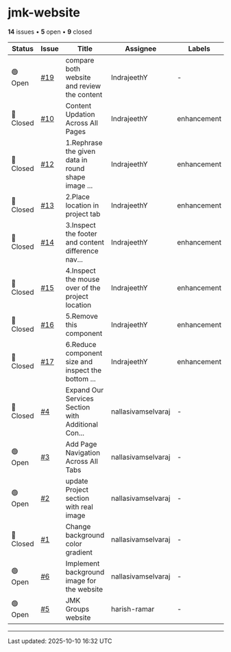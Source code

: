 # jmk-website

**14** issues • **5** open • **9** closed

<table class="github-issue-table">
<thead>
<tr>
<th>Status</th>
<th>Issue</th>
<th>Title</th>
<th>Assignee</th>
<th>Labels</th>
<th>Updated</th>
</tr>
</thead>
<tbody>
<tr><td>🟢 Open</td><td><a href='./issue-19-compare-both-website-and-review-the-content.md'>#19</a></td><td>compare both website and review the content</td><td>IndrajeethY</td><td>-</td><td>2025-09-28</td></tr>
<tr><td>🔴 Closed</td><td><a href='./issue-10-Content-Updation-Across-All-Pages.md'>#10</a></td><td>Content Updation Across All Pages</td><td>IndrajeethY</td><td>enhancement</td><td>2025-09-28</td></tr>
<tr><td>🔴 Closed</td><td><a href='./issue-12-1Rephrase-the-given-data-in-round-shape-image-like.md'>#12</a></td><td>1.Rephrase the given data in round shape image ...</td><td>IndrajeethY</td><td>enhancement</td><td>2025-09-28</td></tr>
<tr><td>🔴 Closed</td><td><a href='./issue-13-2Place-location-in-project-tab.md'>#13</a></td><td>2.Place location in project tab</td><td>IndrajeethY</td><td>enhancement</td><td>2025-09-28</td></tr>
<tr><td>🔴 Closed</td><td><a href='./issue-14-3Inspect-the-footer-and-content-difference-navigat.md'>#14</a></td><td>3.Inspect the footer and content difference nav...</td><td>IndrajeethY</td><td>enhancement</td><td>2025-09-28</td></tr>
<tr><td>🔴 Closed</td><td><a href='./issue-15-4Inspect-the-mouse-over-of-the-project-location.md'>#15</a></td><td>4.Inspect the mouse over of the project location</td><td>IndrajeethY</td><td>enhancement</td><td>2025-09-28</td></tr>
<tr><td>🔴 Closed</td><td><a href='./issue-16-5Remove-this-component.md'>#16</a></td><td>5.Remove this component</td><td>IndrajeethY</td><td>enhancement</td><td>2025-09-28</td></tr>
<tr><td>🔴 Closed</td><td><a href='./issue-17-6Reduce-component-size-and-inspect-the-bottom-cont.md'>#17</a></td><td>6.Reduce component size and inspect the bottom ...</td><td>IndrajeethY</td><td>enhancement</td><td>2025-09-28</td></tr>
<tr><td>🔴 Closed</td><td><a href='./issue-4-Expand-Our-Services-Section-with-Additional-Conten.md'>#4</a></td><td>Expand Our Services Section with Additional Con...</td><td>nallasivamselvaraj</td><td>-</td><td>2025-09-19</td></tr>
<tr><td>🟢 Open</td><td><a href='./issue-3-Add-Page-Navigation-Across-All-Tabs.md'>#3</a></td><td>Add Page Navigation Across All Tabs</td><td>nallasivamselvaraj</td><td>-</td><td>2025-09-10</td></tr>
<tr><td>🟢 Open</td><td><a href='./issue-2-update-Project-section-with-real-image.md'>#2</a></td><td>update Project section with real image</td><td>nallasivamselvaraj</td><td>-</td><td>2025-09-10</td></tr>
<tr><td>🔴 Closed</td><td><a href='./issue-1-Change-background-color-gradient.md'>#1</a></td><td>Change background color gradient</td><td>nallasivamselvaraj</td><td>-</td><td>2025-09-09</td></tr>
<tr><td>🟢 Open</td><td><a href='./issue-6-Implement-background-image-for-the-website.md'>#6</a></td><td>Implement background image for the website</td><td>nallasivamselvaraj</td><td>-</td><td>2025-09-09</td></tr>
<tr><td>🟢 Open</td><td><a href='./issue-5-JMK-Groups-website.md'>#5</a></td><td>JMK Groups website</td><td>harish-ramar</td><td>-</td><td>2025-09-04</td></tr>
</tbody>
</table>

---

Last updated: 2025-10-10 16:32 UTC
